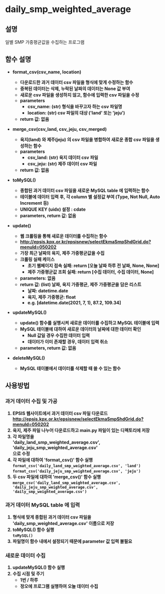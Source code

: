 # daily_smp_weighted_average
## 설명
일별 SMP 가중평균값을 수집하는 프로그램

## 함수 설명
- <b>format_csv(csv_name, location)
	- 다운로드한 과거 데이터 csv 파일을 형식에 맞게 수정하는 함수
	- 중복된 데이터는 삭제, 누락된 날짜의 데이터는 None 값 부여
	- 새로운 csv 파일을 생성하지 않고, 함수에 입력한 csv 파일을 수정
	- parameters
		- csv_name: (str) 형식을 바꾸고자 하는 csv 파일명
		- location: (str) csv 파일의 대상 ('land' 또는 'jeju')
	- return 값: 없음
	
- <b>merge_csv(csv_land, csv_jeju, csv_merged)
	- 육지(land) 와 제주(jeju) 의 csv 파일을 병합하여 새로운 종합 csv 파일을 생성하는 함수
	- parameters
		- csv_land: (str) 육지 데이터 csv 파일
 		- csv_jeju: (str) 제주 데이터 csv 파일
	- return 값: 없음
	
- <b>toMySQL()
	- 종합된 과거 데이터 csv 파일을 새로운 MySQL table 에 입력하는 함수
	- 테이블에 데이터 입력 후, 각 column 별 설정값 부여 (Type, Not Null, Auto Increment 등)
	- UNIQUE KEY (uidx) 설정 : cdate
	- parameters, return 값: 없음
	
- <b>update()
	- 웹 크롤링을 통해 새로운 데이터를 수집하는 함수
	- http://epsis.kpx.or.kr/epsisnew/selectEkmaSmpShdGrid.do?menuId=050202
	- 가장 최근 날짜의 육지, 제주 가중평균값을 수집
	- 크롤링 실패 케이스
		- 초기 웹페이지 접속 실패: return [오늘 날짜 하루 전 날짜, None, None]
		- 제주 가중평균값 조회 실패: return [수집 데이터, 수집 데이터, None]
	- parameters: 없음
	- return 값: (list) 날짜, 육지 가중평균, 제주 가중평균을 담은 리스트
		- 날짜: datetime.date
		- 육지, 제주 가중평균: float
		- e.g. [datetime.date(2021, 7, 1), 87.2, 109.34]
		
- <b>updateMySQL()
	- update() 함수를 실행시켜 새로운 데이터를 수집하고 MySQL 테이블에 입력
	- MySQL 테이블에 대하여 새로운 데이터의 날짜에 대한 데이터 확인
		- Null 값일 경우 수집한 데이터 입력
		- 데이터가 이미 존재할 경우, 데이터 입력 취소
	- parameters, return 값: 없음
	
- <b>deleteMySQL()
	- MySQL 테이블에서 데이터를 삭제할 때 쓸 수 있는 함수

## 사용방법
### 과거 데이터 수집 및 가공
1. EPSIS 웹사이트에서 과거 데이터 csv 파일 다운로드<br>http://epsis.kpx.or.kr/epsisnew/selectEkmaSmpShdGrid.do?menuId=050202
2. 육지, 제주 파일 나누어 다운로드하고 main.py 파일이 있는 디렉토리에 저장
3. 각 파일명을<br> 'daily_land_smp_weighted_average.csv', <br>'daily_jeju_smp_weighted_average.csv' <br>으로 수정
4. 각 파일에 대하여 'format_csv()' 함수 실행<br>`format_csv('daily_land_smp_weighted_average.csv', 'land')`<br>`format_csv('daily_jeju_smp_weighted_average.csv', 'jeju')`
5. 두 csv 파일에 대하여 'merge_csv()' 함수 실행<br>`merge_csv('daily_land_smp_weighted_average.csv', 'daily_jeju_smp_weighted_average.csv', 'daily_smp_weighted_average.csv')`

### 과거 데이터 MySQL table 에 입력
1. 형식에 맞게 종합된 과거 데이터 csv 파일을 'daily_smp_weighted_average.csv' 이름으로 저장
2. toMySQL() 함수 실행<br>`toMySQL()`
3. 파일명이 함수 내에서 설정되기 때문에 parameter 값 입력 불필요

### 새로운 데이터 수집
1. updateMySQL() 함수 실행
2. 수집 시점 및 주기
	- 1번 / 하루
	- 정오에 프로그램 실행하여 오늘 데이터 수집